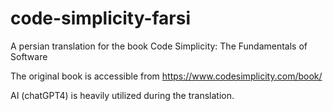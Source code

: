 # code-simplicity-farsi
A persian translation for the book Code Simplicity: The Fundamentals of Software

The original book is accessible from https://www.codesimplicity.com/book/

AI (chatGPT4) is heavily utilized during the translation.
